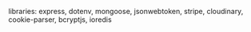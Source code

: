 libraries: express, dotenv, mongoose, jsonwebtoken, stripe, cloudinary, cookie-parser, bcryptjs, ioredis